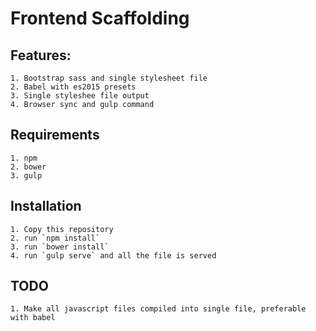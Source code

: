 Frontend Scaffolding
====================

Features:
----------
    
    1. Bootstrap sass and single stylesheet file
    2. Babel with es2015 presets
    3. Single styleshee file output
    4. Browser sync and gulp command

Requirements 
-------------

    1. npm
    2. bower
    3. gulp

Installation
-------------

    1. Copy this repository
    2. run `npm install`
    3. run `bower install`
    4. run `gulp serve` and all the file is served
    
TODO
-----

    1. Make all javascript files compiled into single file, preferable with babel
